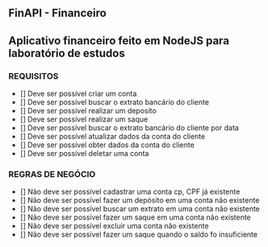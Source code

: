 ## FinAPI - Financeiro

Aplicativo financeiro feito em NodeJS para laboratório de estudos
---

### REQUISITOS

- [] Deve ser possível criar um conta
- [] Deve ser possível buscar o extrato bancário do cliente
- [] Deve ser possível realizar um deposíto
- [] Deve ser possível realizar um saque
- [] Deve ser possível buscar o extrato bancário do cliente por data
- [] Deve ser possível atualizar dados da conta do cliente
- [] Deve ser possível obter dados da conta do cliente
- [] Deve ser possível deletar uma conta


### REGRAS DE NEGÓCIO

- [] Não deve ser possível cadastrar uma conta cp, CPF já existente
- [] Não deve ser possível fazer um depósito em uma conta não existente
- [] Não deve ser possível buscar um extrato em uma conta não existente
- [] Não deve ser possível fazer um saque em uma conta não existente
- [] Não deve ser possível excluir uma conta não existente
- [] Não deve ser possível fazer um saque quando o saldo fo insuficiente